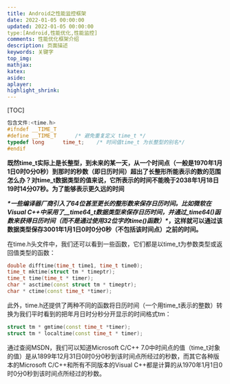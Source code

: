 ```yaml
---
title: Android之性能监控框架
date: 2022-01-05 00:00:00
updated: 2022-01-05 00:00:00
type:[Android,性能优化,性能监控]
comments: 性能优化框架介绍
description: 页面描述
keywords: 关键字
top_img:
mathjax:
katex:
aside:
aplayer:
highlight_shrink:
---
```


[TOC]



```c++
包含文件:<time.h>
#ifndef __TIME_T
#define __TIME_T      /* 避免重复定义 time_t */
typedef long      time_t;    /* 时间值time_t 为长整型的别名*/
#endif
```

**既然time_t实际上是长整型，到未来的某一天，从一个时间点（一般是1970年1月1日0时0分0秒）到那时的秒数（即日历时间）超出了长整形所能表示的数的范围怎么办？对time_t数据类型的值来说，它所表示的时间不能晚于2038年1月18日19时14分07秒。为了能够表示更久远的时间**

***\*一些编译器厂商引入了64位甚至更长的整形数来保存日历时间。比如微软在Visual C++中采用了__time64_t数据类型来保存日历时间，并通过_time64()函数来获得日历时间（而不是通过使用32位字的time()函数）\**，这样就可以通过该数据类型保存3001年1月1日0时0分0秒（不包括该时间点）之前的时间。**

在time.h头文件中，我们还可以看到一些函数，它们都是以time_t为参数类型或返回值类型的函数：

```c++
double difftime(time_t time1, time_t time0);
time_t mktime(struct tm * timeptr);
time_t time(time_t * timer);
char * asctime(const struct tm * timeptr);
char * ctime(const time_t *timer);
```

此外，time.h还提供了两种不同的函数将日历时间（一个用time_t表示的整数）转换为我们平时看到的把年月日时分秒分开显示的时间格式tm：

```c++
struct tm * gmtime(const time_t *timer);                                          
struct tm * localtime(const time_t * timer);
```

通过查阅MSDN，我们可以知道Microsoft C/C++ 7.0中时间点的值（time_t对象的值）是从1899年12月31日0时0分0秒到该时间点所经过的秒数，而其它各种版本的Microsoft C/C++和所有不同版本的Visual C++都是计算的从1970年1月1日0时0分0秒到该时间点所经过的秒数。

